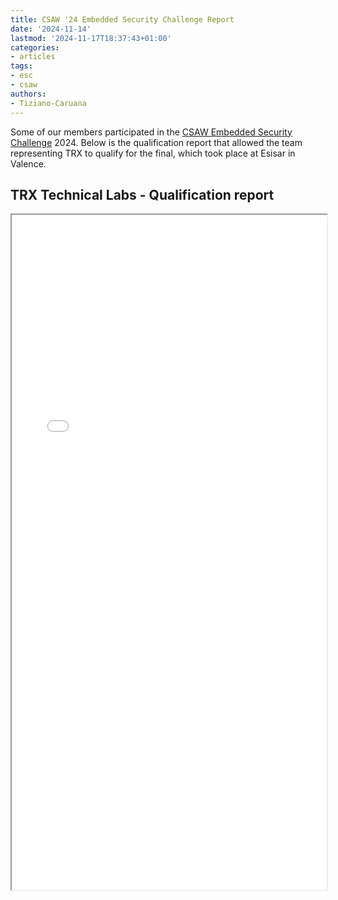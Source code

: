 ```yaml
---
title: CSAW '24 Embedded Security Challenge Report
date: '2024-11-14'
lastmod: '2024-11-17T18:37:43+01:00'
categories:
- articles
tags:
- esc
- csaw
authors:
- Tiziano-Caruana
---
```


<style>
    .responsive-wrap iframe { max-width: 100%;}
</style>

Some of our members participated in the [CSAW Embedded Security Challenge](https://www.csaw.io/esc) 2024. Below is the qualification report that allowed the team representing TRX to qualify for the final, which took place at Esisar in Valence.

## TRX Technical Labs - Qualification report

<div class="responsive-wrap">
    <iframe src="/csaw24/CSAW_quals_paper_2024.pdf" width="100%" height="1080"></iframe>
</div>
